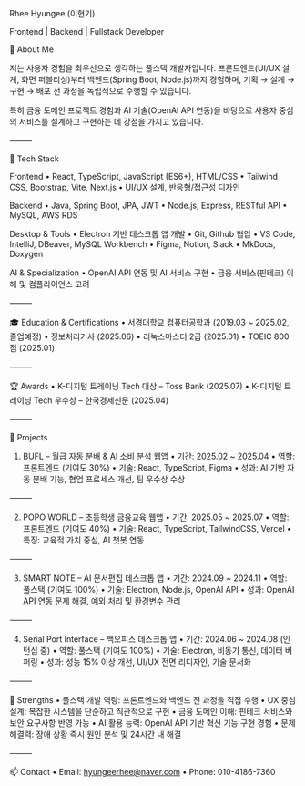 Rhee Hyungee (이현기)

Frontend | Backend | Fullstack Developer

👋 About Me

저는 사용자 경험을 최우선으로 생각하는 풀스택 개발자입니다.
프론트엔드(UI/UX 설계, 화면 퍼블리싱)부터 백엔드(Spring Boot, Node.js)까지 경험하며,
기획 → 설계 → 구현 → 배포 전 과정을 독립적으로 수행할 수 있습니다.

특히 금융 도메인 프로젝트 경험과 AI 기술(OpenAI API 연동)을 바탕으로
사용자 중심의 서비스를 설계하고 구현하는 데 강점을 가지고 있습니다.

⸻

🔧 Tech Stack

Frontend
	•	React, TypeScript, JavaScript (ES6+), HTML/CSS
	•	Tailwind CSS, Bootstrap, Vite, Next.js
	•	UI/UX 설계, 반응형/접근성 디자인

Backend
	•	Java, Spring Boot, JPA, JWT
	•	Node.js, Express, RESTful API
	•	MySQL, AWS RDS

Desktop & Tools
	•	Electron 기반 데스크톱 앱 개발
	•	Git, Github 협업
	•	VS Code, IntelliJ, DBeaver, MySQL Workbench
	•	Figma, Notion, Slack
	•	MkDocs, Doxygen

AI & Specialization
	•	OpenAI API 연동 및 AI 서비스 구현
	•	금융 서비스(핀테크) 이해 및 컴플라이언스 고려

⸻

🎓 Education & Certifications
	•	서경대학교 컴퓨터공학과 (2019.03 ~ 2025.02, 졸업예정)
	•	정보처리기사 (2025.06)
	•	리눅스마스터 2급 (2025.01)
	•	TOEIC 800점 (2025.01)

⸻

🏆 Awards
	•	K-디지털 트레이닝 Tech 대상 – Toss Bank (2025.07)
	•	K-디지털 트레이닝 Tech 우수상 – 한국경제신문 (2025.04)

⸻

💼 Projects

1. BUFL – 월급 자동 분배 & AI 소비 분석 웹앱
	•	기간: 2025.02 ~ 2025.04
	•	역할: 프론트엔드 (기여도 30%)
	•	기술: React, TypeScript, Figma
	•	성과: AI 기반 자동 분배 기능, 협업 프로세스 개선, 팀 우수상 수상

⸻

2. POPO WORLD – 초등학생 금융교육 웹앱
	•	기간: 2025.05 ~ 2025.07
	•	역할: 프론트엔드 (기여도 40%)
	•	기술: React, TypeScript, TailwindCSS, Vercel
	•	특징: 교육적 가치 중심, AI 챗봇 연동

⸻

3. SMART NOTE – AI 문서편집 데스크톱 앱
	•	기간: 2024.09 ~ 2024.11
	•	역할: 풀스택 (기여도 100%)
	•	기술: Electron, Node.js, OpenAI API
	•	성과: OpenAI API 연동 문제 해결, 예외 처리 및 환경변수 관리

⸻

4. Serial Port Interface – 백오피스 데스크톱 앱
	•	기간: 2024.06 ~ 2024.08 (인턴십 중)
	•	역할: 풀스택 (기여도 100%)
	•	기술: Electron, 비동기 통신, 데이터 버퍼링
	•	성과: 성능 15% 이상 개선, UI/UX 전면 리디자인, 기술 문서화

⸻

🌟 Strengths
	•	풀스택 개발 역량: 프론트엔드와 백엔드 전 과정을 직접 수행
	•	UX 중심 설계: 복잡한 시스템을 단순하고 직관적으로 구현
	•	금융 도메인 이해: 핀테크 서비스와 보안 요구사항 반영 가능
	•	AI 활용 능력: OpenAI API 기반 혁신 기능 구현 경험
	•	문제 해결력: 장애 상황 즉시 원인 분석 및 24시간 내 해결

⸻

📫 Contact
	•	Email: hyungeerhee@naver.com
	•	Phone: 010-4186-7360
